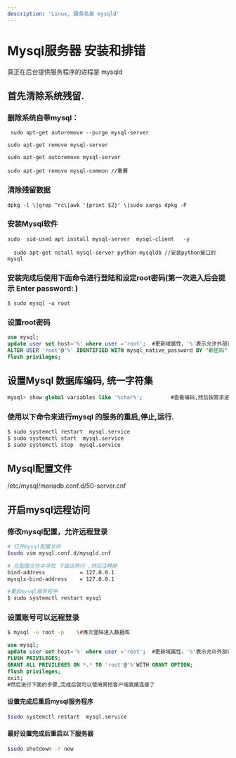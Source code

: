 ```yaml
---
description: 'Linux, 服务名是 mysqld'
---
```


# Mysql服务器 安装和排错

真正在后台提供服务程序的进程是 mysqld

## 首先清除系统残留.

### 删除系统自带mysql：

     sudo apt-get autoremove --purge mysql-server
    
    sudo apt-get remove mysql-server
    
    sudo apt-get autoremove mysql-server
    
    sudo apt-get remove mysql-common //重要

### 清除残留数据

    dpkg -l \|grep ^rc\|awk '{print $2}' \|sudo xargs dpkg -P

### 安装Mysql软件

    sudo  sid-used apt install mysql-server  mysql-client   -y
    
      sudo apt-get nstall mysql-server python-mysqldb //安装python接口的mysql

### 安装完成后使用下面命令进行登陆和设定root密码\(第一次进入后会提示 Enter password: \) 

```shell
$ sudo mysql -u root
```



### 设置root密码

```sql
use mysql;
update user set host='%' where user ='root';  #更新域属性，'%'表示允许外部访问
ALTER USER 'root'@'%' IDENTIFIED WITH mysql_native_password BY "新密码";
flush privileges;
```

## 设置Mysql 数据库编码, 统一字符集

```sql
mysql> show global variables like '%char%';         #查看编码,然后按需求进行设置
```



### 使用以下命令来进行mysql 的服务的重启,停止,运行.

```bash
$ sudo systemctl restart  mysql.service 
$ sudo systemctl start  mysql.service 
$ sudo systemctl stop  mysql.service 
```

## Mysql配置文件

/etc/mysql/mariadb.conf.d/50-server.cnf



## 开启mysql远程访问

### 修改mysql配置，允许远程登录

```bash
# 打开mysql配置文件
$sudo vim mysql.conf.d/mysqld.cnf  

# 在配置文件中寻找 下面这两行 ,然后注释掉
bind-address           = 127.0.0.1
mysqlx-bind-address    = 127.0.0.1

#重启mysql服务程序
$ sudo systemctl restart mysql
```

### 设置账号可以远程登录

```bash
$ mysql -u root -p    \#再次登陆进入数据库
```

```sql
use mysql;
update user set host='%' where user ='root';  #更新域属性，'%'表示允许外部访问
FLUSH PRIVILEGES;
GRANT ALL PRIVILEGES ON *.* TO 'root'@'%'WITH GRANT OPTION;
flush privileges;
exit;
#然后进行下面的步骤,完成后就可以使用其他客户端直接连接了
```

#### 设置完成后重启mysql服务程序

```bash
$sudo systemctl restart  mysql.service 
```

#### 最好设置完成后重启以下服务器

```bash
$sudo shutdown -r now 
```

